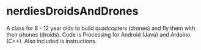 nerdiesDroidsAndDrones
======================

A class for 8 - 12 year olds to build quadcopters (drones) and fly them with their phones (droids).  Code is Processing for Android (Java) and Arduino (C++).  Also included is instructions.
